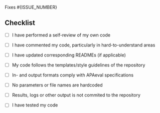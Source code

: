 Fixes #{ISSUE_NUMBER}

## Checklist

- [ ] I have performed a self-review of my own code
- [ ] I have commented my code, particularly in hard-to-understand areas
- [ ] I have updated corresponding READMEs (if applicable)
- [ ] My code follows the templates/style guidelines of the repository
- [ ] In- and output formats comply with APAeval specifications
- [ ] No parameters or file names are hardcoded
- [ ] Results, logs or other output is not commited to the repository
- [ ] I have tested my code

